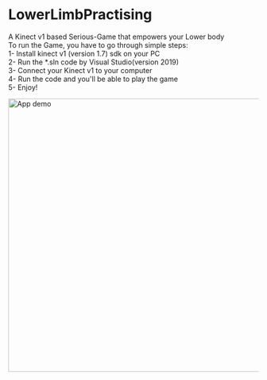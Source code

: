 # LowerLimbPractising<br>
A Kinect v1 based Serious-Game that empowers your Lower body<br>
To run the Game, you have to go through simple steps:<br>
  1- Install kinect v1 (version 1.7) sdk on your PC<br>
  2- Run the *.sln code by Visual Studio(version 2019)<br>
  3- Connect your Kinect v1 to your computer<br>
  4- Run the code and you'll be able to play the game<br>
  5- Enjoy!
  
  <img height="550" src="./Demo.png" title="App demo" width="1000"/>
